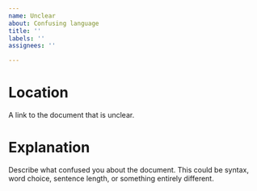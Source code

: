 ```yaml
---
name: Unclear
about: Confusing language
title: ''
labels: ''
assignees: ''

---
```


# Location
A link to the document that is unclear.

# Explanation
Describe what confused you about the document.
This could be syntax, word choice, sentence length, or something entirely different.
